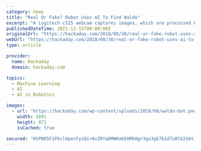 ```yaml
---
category: news
title: "Real Or Fake? Robot Uses AI To Find Waldo"
excerpt: "A Logitech c525 webcam captures images, which are processed by the Pi with OpenCV, then sent to Google’s cloud-based AutoML Vision service. AutoML is trained with numerous images of Waldo ..."
publishedDateTime: 2021-12-15T00:00:00Z
originalUrl: "https://hackaday.com/2018/08/30/real-or-fake-robot-uses-ai-to-find-waldo/"
webUrl: "https://hackaday.com/2018/08/30/real-or-fake-robot-uses-ai-to-find-waldo/"
type: article

provider:
  name: Hackaday
  domain: hackaday.com

topics:
  - Machine Learning
  - AI
  - AI in Robotics

images:
  - url: "https://hackaday.com/wp-content/uploads/2018/08/waldo-bot.png"
    width: 1691
    height: 871
    isCached: true

secured: "KhPN95F1PkclHpecFyiQi+8vZRYaOMWKmkEHMkHgr3go3gk7b1d7u0lG2S6tJhgR9cuCl+p3nl0kQrdInNfqEzmbw4bFR8q2zxVzenFqk4HkaE93uR352zKVQPIieR0PsnkVnZJKflAAH+/G5KKYFxvKPofteiayYhryC4avGeDLlAsFNKgCXugMlfCY9KMYHUrOuIfXW5iJDXYLJ+y3pu0pqlzuSV+aJ/NLj2vk0yeOJw163usT8J+3mSelscI/BmaAQPpB9UMIYZCKP3iCDPliXmAGVYY7tVLMhOWYcfmuGL2P+nzesBcyRxqztVHdtYS1cfQReFP5h0dIH2V1qc7WSWmTpmAakjbox1NObOE=;Rtz9IaEWneoRbfEUIi6+tA=="
---
```


